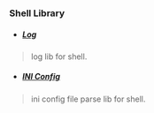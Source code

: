 ### Shell Library
- ##### [Log](log/README.md)
> log lib for shell.

- ##### [INI Config](config/ini/README.md)
> ini config file parse lib for shell.

